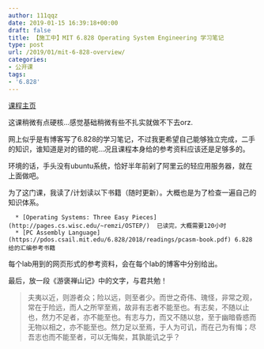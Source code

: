 ```yaml
---
author: 111qqz
date: 2019-01-15 16:39:18+00:00
draft: false
title: 【施工中】MIT 6.828 Operating System Engineering 学习笔记
type: post
url: /2019/01/mit-6-828-overview/
categories:
- 公开课
tags:
- '6.828'
---
```


[课程主页](https://pdos.csail.mit.edu/6.828/2018/index.html)

这课稍微有点硬核...感觉基础稍微有些不扎实就做不下去orz.

网上似乎是有博客写了6.828的学习笔记，不过我更希望自己能够独立完成，二手的知识，谁知道是对的错的呢...况且课程本身给的参考资料应该还是足够多的。

环境的话，手头没有ubuntu系统，恰好半年前剁了阿里云的轻应用服务器，就在上面做吧。

为了这门课，我读了/计划读以下书籍（随时更新）。大概也是为了检查一遍自己的知识体系。



 	  * [Operating Systems: Three Easy Pieces](http://pages.cs.wisc.edu/~remzi/OSTEP/)  已读完，大概需要120小时
 	  * [PC Assembly Language](https://pdos.csail.mit.edu/6.828/2018/readings/pcasm-book.pdf) 6.828给的汇编参考书籍

每个lab用到的网页形式的参考资料，会在每个lab的博客中分别给出。

最后，放一段《游褒禅山记》中的文字，与君共勉！


<blockquote>夫夷以近，则游者众；险以远，则至者少。而世之奇伟、瑰怪，非常之观，常在于险远，而人之所罕至焉，故非有志者不能至也。有志矣，不随以止也，然力不足者，亦不能至也。有志与力，而又不随以怠，至于幽暗昏惑而无物以相之，亦不能至也。然力足以至焉，于人为可讥，而在己为有悔；尽吾志也而不能至者，可以无悔矣，其孰能讥之乎？</blockquote>







